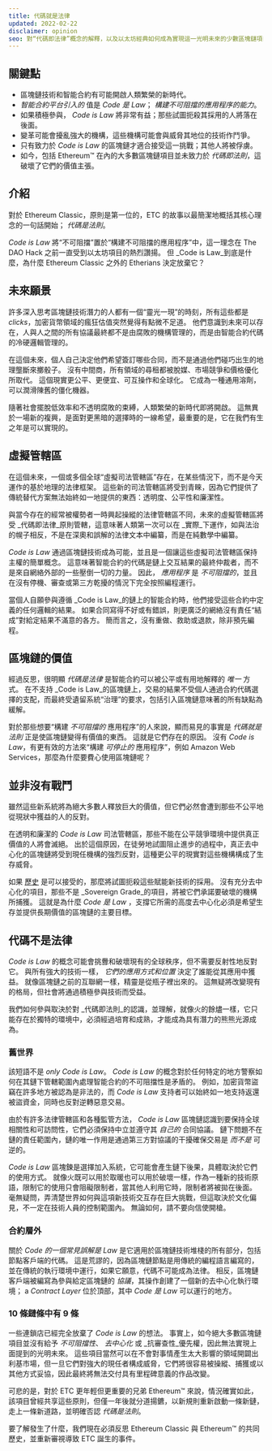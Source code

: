 ```yaml
---
title: 代碼就是法律
updated: 2022-02-22
disclaimer: opinion
seo: 對“代碼即法律”概念的解釋，以及以太坊經典如何成為實現這一光明未來的少數區塊鏈項目之一。
---
```


## 關鍵點

- 區塊鏈技術和智能合約有可能開啟人類繁榮的新時代。
- _智能合約平台引入的_ 值是 _Code 是 Law_； _構建不可阻擋的應用程序的能力_。
- 如果積極參與， _Code is Law_ 將非常有益；那些試圖扼殺其採用的人將落在後面。
- 變革可能會擾亂強大的機構，這些機構可能會與威脅其地位的技術作鬥爭。
- 只有致力於 _Code is Law_ 的區塊鏈才適合接受這一挑戰；其他人將被俘虜。
- 如今，包括 Ethereum™ 在內的大多數區塊鏈項目並未致力於 _代碼即法則_，這破壞了它們的價值主張。

## 介紹

對於 Ethereum Classic，原則是第一位的，ETC 的故事以最簡潔地概括其核心理念的一句話開始； _代碼是法則_。

_Code is Law_ 將“不可阻擋”置於“構建不可阻擋的應用程序”中，這一理念在 The DAO Hack 之前一直受到以太坊項目的熱烈讚揚。 但 _Code is Law_到底是什麼，為什麼 Ethereum Classic 之外的 Etherians 決定放棄它？

## 未來願景

許多深入思考區塊鏈技術潛力的人都有一個“靈光一現”的時刻，所有這些都是 _clicks_，加密貨幣領域的瘋狂估值突然覺得有點微不足道。 他們意識到未來可以存在，人與人之間的所有協議最終都不是由腐敗的機構管理的，而是由智能合約代碼的冷硬邏輯管理的。

在這個未來，個人自己決定他們希望簽訂哪些合同，而不是通過他們碰巧出生的地理壟斷來擲骰子。 沒有中間商，所有領域的尋租都被脫媒、市場競爭和價格優化所取代。 這個現實更公平、更便宜、可互操作和全球化。 它成為一種通用溶劑，可以潤滑陳舊的僵化機器。

隨著社會擺脫低效率和不透明腐敗的束縛，人類繁榮的新時代即將開啟。 這無異於一場新的複興，是面對更黑暗的選擇時的一線希望，最重要的是，它在我們有生之年是可以實現的。

## 虛擬管轄區

在這個未來，一個或多個全球“虛擬司法管轄區”存在，在某些情況下，而不是今天運作的基於地理的法律框架。 這些新的司法管轄區將受到青睞，因為它們提供了傳統替代方案無法始終如一地提供的東西：透明度、公平性和廉潔性。

與當今存在的經常被權勢者一時興起操縱的法律管轄區不同，未來的虛擬管轄區將受 _代碼即法律_原則管轄，這意味著人類第一次可以在 _實際_下運作，如與法治的幌子相反，不是在深奧和誤解的法律文本中編纂，而是在純數學中編纂。

_Code is Law_ 通過區塊鏈技術成為可能，並且是一個讓這些虛擬司法管轄區保持主權的簡單概念。 這意味著智能合約的代碼是鏈上交互結果的最終仲裁者，而不是來自網絡外部的一些壓倒一切的力量。 因此， _應用程序_ 是 _不可阻擋的_，並且在沒有停機、審查或第三方乾擾的情況下完全按照編程運行。

當個人自願參與遵循 _Code is Law_的鏈上的智能合約時，他們接受這些合約中定義的任何邏輯的結果。 如果合同寫得不好或有錯誤，則更廣泛的網絡沒有責任“結成”對給定結果不滿意的各方。 簡而言之，沒有重做、救助或退款，除非預先編程。

## 區塊鏈的價值

經過反思，很明顯 _代碼是法律_ 是智能合約可以被公平或有用地解釋的 _唯一_ 方式。 在不支持 _Code is Law_的區塊鏈上，交易的結果不受個人通過合約代碼選擇的支配，而最終受遺留系統“治理”的要求，包括引入區塊鏈意味著的所有缺點為緩解。

對於那些想要“構建 _不可阻擋的_ 應用程序”的人來說，顯而易見的事實是 _代碼就是法則_ 正是使區塊鏈變得有價值的東西。 這就是它們存在的原因。 沒有 _Code is Law_，有更有效的方法來“構建 _可停止的_ 應用程序”，例如 Amazon Web Services，那麼為什麼要費心使用區塊鏈呢？

## 並非沒有戰鬥

雖然這些新系統將為絕大多數人釋放巨大的價值，但它們必然會遭到那些不公平地從現狀中獲益的人的反對。

在透明和廉潔的 _Code is Law_ 司法管轄區，那些不能在公平競爭環境中提供真正價值的人將會滅絕。 出於這個原因，在徒勞地試圖阻止進步的過程中，真正去中心化的區塊鏈將受到現任機構的強烈反對，這種更公平的現實對這些機構構成了生存威脅。

如果 [歷史](https://www.eff.org/wp/riaa-v-people-five-years-later) 是可以接受的，那麼將試圖扼殺這些賦能新技術的採用。 沒有充分去中心化的項目，那些不是 _Sovereign Grade_的項目，將被它們承諾要破壞的機構所捕獲。 這就是為什麼 _Code 是 Law_ ，支撐它所需的高度去中心化必須是希望生存並提供長期價值的區塊鏈的主要目標。

## 代碼不是法律

_Code is Law_ 的概念可能會挑釁和破壞現有的全球秩序，但不需要反射性地反對它。 與所有強大的技術一樣， _它們的應用方式和位置_ 決定了誰能從其應用中獲益。 就像區塊鏈之前的互聯網一樣，精靈是從瓶子裡出來的。 這無疑將改變現有的格局，但社會將通過積極參與技術而受益。

我們如何參與取決於對 _代碼即法則_的認識，並理解，就像火的餘燼一樣，它只能存在於獨特的環境中，必須經過培育和成熟，才能成為具有潛力的熊熊光源成為。

### 舊世界

該短語不是 _only Code is Law_。 _Code is Law_ 的概念對於任何特定的地方警察如何在其鏈下管轄範圍內處理智能合約的不可阻擋性是矛盾的。 例如，加密貨幣盜竊在許多地方被認為是非法的，而 _Code is Law_ 支持者可以始終如一地支持返還被盜資金，同時也反對逆轉惡意交易。

由於有許多法律管轄區和各種監管方法， *Code is Law* 區塊鏈認識到要保持全球相關性和可訪問性，它們必須保持中立並遵守其 *自己的* 合同協議。 鏈下問題不在鏈的責任範圍內，鏈的唯一作用是通過第三方對協議的干擾確保交易是 _而不是_ 可逆的。

_Code is Law_ 區塊鍊是選擇加入系統，它可能會產生鏈下後果，具體取決於它們的使用方式。 就像火既可以用於取暖也可以用於破壞一樣，作為一種新的技術原語，限制它的使用只會阻礙限制者，當其他人利用它時，限制者將被拋在後面。 毫無疑問，弄清楚世界如何與這項新技術交互存在巨大挑戰，但這取決於文化偏見，不一定在技術人員的控制範圍內。 無論如何，請不要向信使開槍。

### 合約層外

關於 _Code 的一個常見誤解是 Law_ 是它適用於區塊鏈技術堆棧的所有部分，包括節點客戶端的代碼。 這是荒謬的，因為區塊鏈節點是用傳統的編程語言編寫的，並在傳統的執行環境中運行，如果它願意，代碼不可能成為法律。 相反，區塊鏈客戶端被編寫為參與給定區塊鏈的 _協議_，其操作創建了一個新的去中心化執行環境； a _Contract Layer_ 位於頂部，其中 _Code 是 Law_ 可以運行的地方。

### 10 條鏈條中有 9 條

一些連鎖店已經完全放棄了 _Code is Law_ 的想法。 事實上，如今絕大多數區塊鏈項目並沒有給予 _不可阻擋性_、 _去中心化_ 或 _抗審查性_優先權，因此無法實現上面提到的光明未來。 這些項目當然可以在不會對事情產生太大影響的領域開闢出利基市場，但一旦它們對強大的現任者構成威脅，它們將很容易被操縱、捕獲或以其他方式妥協，因此最終將無法交付具有里程碑意義的作品改變。

可悲的是，對於 ETC 更年輕但更重要的兄弟 Ethereum™ 來說，情況確實如此，該項目曾經共享這些原則，但僅一年後就分道揚鑣，以新規則重新啟動一條新鏈，走上一條新道路，並明確否認 _代碼是法則_。

要了解發生了什麼，我們現在必須反思 Ethereum Classic 與 Ethereum™ 的共同歷史，並重新審視導致 ETC 誕生的事件。
